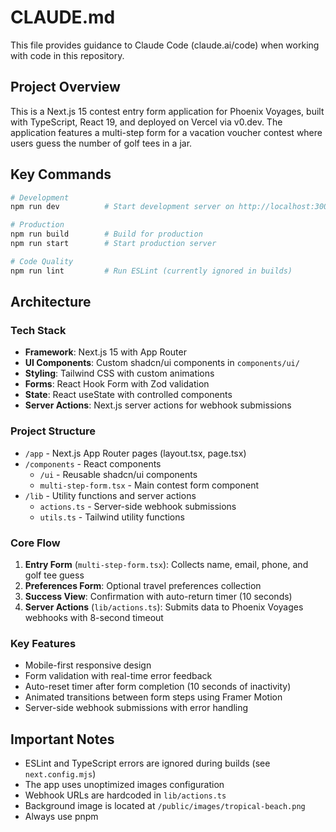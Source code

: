 # CLAUDE.md

This file provides guidance to Claude Code (claude.ai/code) when working with code in this repository.

## Project Overview

This is a Next.js 15 contest entry form application for Phoenix Voyages, built with TypeScript, React 19, and deployed on Vercel via v0.dev. The application features a multi-step form for a vacation voucher contest where users guess the number of golf tees in a jar.

## Key Commands

```bash
# Development
npm run dev          # Start development server on http://localhost:3000

# Production
npm run build        # Build for production
npm run start        # Start production server

# Code Quality
npm run lint         # Run ESLint (currently ignored in builds)
```

## Architecture

### Tech Stack
- **Framework**: Next.js 15 with App Router
- **UI Components**: Custom shadcn/ui components in `components/ui/`
- **Styling**: Tailwind CSS with custom animations
- **Forms**: React Hook Form with Zod validation
- **State**: React useState with controlled components
- **Server Actions**: Next.js server actions for webhook submissions

### Project Structure
- `/app` - Next.js App Router pages (layout.tsx, page.tsx)
- `/components` - React components
  - `/ui` - Reusable shadcn/ui components
  - `multi-step-form.tsx` - Main contest form component
- `/lib` - Utility functions and server actions
  - `actions.ts` - Server-side webhook submissions
  - `utils.ts` - Tailwind utility functions

### Core Flow
1. **Entry Form** (`multi-step-form.tsx`): Collects name, email, phone, and golf tee guess
2. **Preferences Form**: Optional travel preferences collection
3. **Success View**: Confirmation with auto-return timer (10 seconds)
4. **Server Actions** (`lib/actions.ts`): Submits data to Phoenix Voyages webhooks with 8-second timeout

### Key Features
- Mobile-first responsive design
- Form validation with real-time error feedback
- Auto-reset timer after form completion (10 seconds of inactivity)
- Animated transitions between form steps using Framer Motion
- Server-side webhook submissions with error handling

## Important Notes

- ESLint and TypeScript errors are ignored during builds (see `next.config.mjs`)
- The app uses unoptimized images configuration
- Webhook URLs are hardcoded in `lib/actions.ts`
- Background image is located at `/public/images/tropical-beach.png`
- Always use pnpm